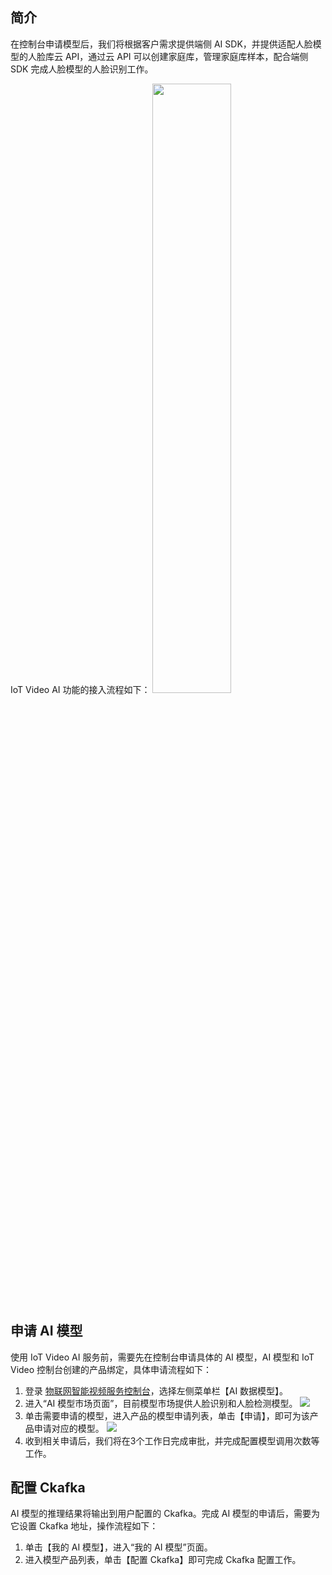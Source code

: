 
## 简介
在控制台申请模型后，我们将根据客户需求提供端侧 AI SDK，并提供适配人脸模型的人脸库云 API，通过云 API 可以创建家庭库，管理家庭库样本，配合端侧 SDK 完成人脸模型的人脸识别工作。

IoT Video AI 功能的接入流程如下：
<img src="https://main.qcloudimg.com/raw/0fdd0788dad7568dd55a1d75e67f2db7.svg" width="50%">
 



## 申请 AI 模型
使用 IoT Video AI 服务前，需要先在控制台申请具体的 AI 模型，AI 模型和 IoT Video 控制台创建的产品绑定，具体申请流程如下：
1.	登录 [物联网智能视频服务控制台](https://console.cloud.tencent.com/iot-video)，选择左侧菜单栏【AI 数据模型】。
2.	进入“AI 模型市场页面”，目前模型市场提供人脸识别和人脸检测模型。
![](https://main.qcloudimg.com/raw/90f8858e772ac9e128907dc12e6bedde.png)
3.	单击需要申请的模型，进入产品的模型申请列表，单击【申请】，即可为该产品申请对应的模型。
![](https://main.qcloudimg.com/raw/5e4f27f5b6f1eed0dcd628d255dd59f3.jpg)
4.	收到相关申请后，我们将在3个工作日完成审批，并完成配置模型调用次数等工作。
 
## 配置 Ckafka


AI 模型的推理结果将输出到用户配置的 Ckafka。完成 AI 模型的申请后，需要为它设置 Ckafka 地址，操作流程如下：
1.	单击【我的 AI 模型】，进入“我的 AI 模型”页面。
2.	进入模型产品列表，单击【配置 Ckafka】即可完成 Ckafka 配置工作。
